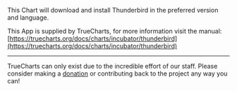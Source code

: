 This Chart will download and install Thunderbird in the preferred version and language.

This App is supplied by TrueCharts, for more information visit the manual: [https://truecharts.org/docs/charts/incubator/thunderbird](https://truecharts.org/docs/charts/incubator/thunderbird)

---

TrueCharts can only exist due to the incredible effort of our staff.
Please consider making a [donation](https://truecharts.org/docs/about/sponsor) or contributing back to the project any way you can!
